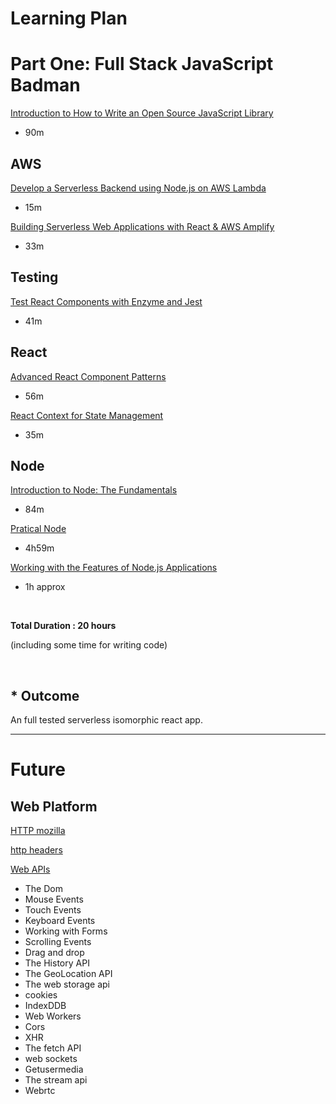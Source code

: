 # Learning Plan 

# Part One: Full Stack JavaScript Badman 

[Introduction to How to Write an Open Source JavaScript Library](https://egghead.io/lessons/javascript-introduction-to-how-to-write-an-open-source-javascript-library)

- 90m 

## AWS

[Develop a Serverless Backend using Node.js on AWS Lambda](https://egghead.io/courses/develop-a-serverless-backend-using-node-js-on-aws-lambda)


- 15m

[Building Serverless Web Applications with React & AWS Amplify](https://egghead.io/courses/building-serverless-web-applications-with-react-aws-amplify)

- 33m

## Testing 

[Test React Components with Enzyme and Jest](https://egghead.io/courses/test-react-components-with-enzyme-and-jest)

- 41m

## React

[Advanced React Component Patterns](https://egghead.io/courses/advanced-react-component-patterns)

- 56m

[React Context for State Management](https://egghead.io/courses/react-context-for-state-management)

- 35m

## Node

[Introduction to Node: The Fundamentals](https://egghead.io/courses/introduction-to-node-the-fundamentals)

- 84m 

[Pratical Node](https://relx.percipio.com/books/f24aee43-b199-425d-b51e-91fe815d1d4e)  
- 4h59m

[Working with the Features of Node.js Applications](https://relx.percipio.com/courses/16e91bd0-631c-11e8-a845-7feea7c0e6e7/videos/37024590-631c-11e8-a845-7feea7c0e6e7)

- 1h approx

<br />

__Total Duration : 20 hours__ 

(including some time for writing code)

<br />

## * Outcome 

An full tested serverless isomorphic react app.

---
# Future

## Web Platform 

[HTTP mozilla](https://developer.mozilla.org/en-US/docs/Web/HTTP)

[http headers](https://relx.percipio.com/courses/d45223a0-b589-11e8-8cfd-e577a824ec8a/videos/0dd705f0-b58a-11e8-8cfd-e577a824ec8a)

[Web APIs](https://developer.mozilla.org/en-US/docs/Web/API)


- The Dom
- Mouse Events
- Touch Events 
- Keyboard Events
- Working with Forms
- Scrolling Events 
- Drag and drop 
- The History API 
- The GeoLocation API 
- The web storage api 
- cookies 
- IndexDDB
- Web Workers
- Cors 
- XHR
- The fetch API
- web sockets
- Getusermedia
- The stream api 
- Webrtc


